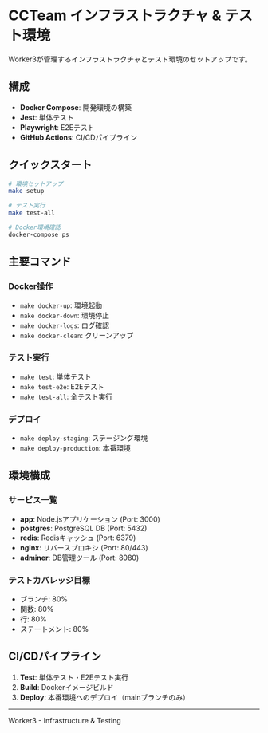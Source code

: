 # CCTeam インフラストラクチャ & テスト環境

Worker3が管理するインフラストラクチャとテスト環境のセットアップです。

## 構成

- **Docker Compose**: 開発環境の構築
- **Jest**: 単体テスト
- **Playwright**: E2Eテスト
- **GitHub Actions**: CI/CDパイプライン

## クイックスタート

```bash
# 環境セットアップ
make setup

# テスト実行
make test-all

# Docker環境確認
docker-compose ps
```

## 主要コマンド

### Docker操作
- `make docker-up`: 環境起動
- `make docker-down`: 環境停止
- `make docker-logs`: ログ確認
- `make docker-clean`: クリーンアップ

### テスト実行
- `make test`: 単体テスト
- `make test-e2e`: E2Eテスト
- `make test-all`: 全テスト実行

### デプロイ
- `make deploy-staging`: ステージング環境
- `make deploy-production`: 本番環境

## 環境構成

### サービス一覧
- **app**: Node.jsアプリケーション (Port: 3000)
- **postgres**: PostgreSQL DB (Port: 5432)
- **redis**: Redisキャッシュ (Port: 6379)
- **nginx**: リバースプロキシ (Port: 80/443)
- **adminer**: DB管理ツール (Port: 8080)

### テストカバレッジ目標
- ブランチ: 80%
- 関数: 80%
- 行: 80%
- ステートメント: 80%

## CI/CDパイプライン

1. **Test**: 単体テスト・E2Eテスト実行
2. **Build**: Dockerイメージビルド
3. **Deploy**: 本番環境へのデプロイ（mainブランチのみ）

---
Worker3 - Infrastructure & Testing